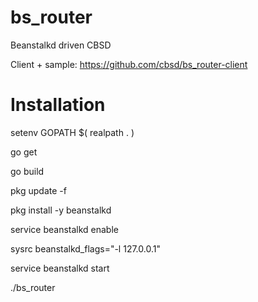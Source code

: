 # bs_router

Beanstalkd driven CBSD

Client + sample: https://github.com/cbsd/bs_router-client

# Installation

setenv GOPATH $( realpath . )

go get

go build

pkg update -f

pkg install -y beanstalkd

service beanstalkd enable

sysrc beanstalkd_flags="-l 127.0.0.1"

service beanstalkd start

./bs_router

